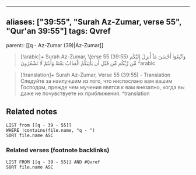 
---
aliases: ["39:55", "Surah Az-Zumar, verse 55", "Qur'an 39:55"]
tags: Qvref
---

parent:: [[q - Az-Zumar (39)|Az-Zumar]]

> [!arabic]+ Surah Az-Zumar, Verse 55 (39:55)
> <span class="quran-arabic">وَٱتَّبِعُوٓا۟ أَحْسَنَ مَآ أُنزِلَ إِلَيْكُم مِّن رَّبِّكُم مِّن قَبْلِ أَن يَأْتِيَكُمُ ٱلْعَذَابُ بَغْتَةً وَأَنتُمْ لَا تَشْعُرُونَ</span>
^arabic

> [!translation]+ Surah Az-Zumar, Verse 55 (39:55) - Translation
> Следуйте за наилучшим из того, что ниспослано вам вашим Господом, прежде чем мучения явятся к вам внезапно, когда вы даже не почувствуете их приближения.
^translation



## Related notes
```dataview
LIST from [[q - 39 - 55]]
WHERE !contains(file.name, "q - ")
SORT file.name ASC
```

### Related verses (footnote backlinks)
```dataview
LIST FROM [[q - 39 - 55]] AND #Qvref
SORT file.name ASC
```

